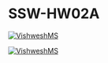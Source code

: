 # SSW-HW02A     
[![VishweshMS](https://circleci.com/gh/VishweshMS/TestingHW.svg?style=svg)](https://app.circleci.com/pipelines/github/VishweshMS/TestingHW?branch=main&filter=all)


[![VishweshMS](https://circleci.com/gh/VishweshMS/TestingHW.svg?style=svg)](https://app.circleci.com/pipelines/github/VishweshMS/TestingHW?branch=main&filter=all)

